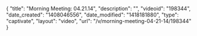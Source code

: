 {
    "title": "Morning Meeting: 04.21.14",
    "description": "",
    "videoid": "198344",
    "date_created": "1408046556",
    "date_modified": "1418181880",
    "type": "captivate",
    "layout": "video",
    "url": "\/v\/morning-meeting-04-21-14\/198344"
}
